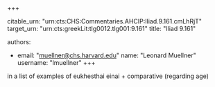 +++


citable_urn: "urn:cts:CHS:Commentaries.AHCIP:Iliad.9.161.cmLhRjT"
target_urn: "urn:cts:greekLit:tlg0012.tlg001:9.161"
title: "Iliad 9.161"

authors:
- email: "muellner@chs.harvard.edu"
  name: "Leonard Muellner"
  username: "lmuellner"
+++

<p>in a list of examples of eukhesthai einai + comparative (regarding age)</p>